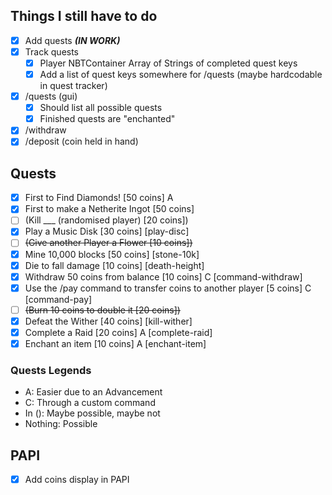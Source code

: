 ## Things I still have to do

- [X] Add quests **_(IN WORK)_**
- [X] Track quests
  - [X] Player NBTContainer Array of Strings of completed quest keys
  - [X] Add a list of quest keys somewhere for /quests (maybe hardcodable in quest tracker)
- [X] /quests (gui)
  - [X] Should list all possible quests
  - [X] Finished quests are "enchanted"
- [X] /withdraw <amount>
- [X] /deposit (coin held in hand)

## Quests
- [X] First to Find Diamonds! [50 coins] A
- [X] First to make a Netherite Ingot [50 coins]
- [ ] (Kill ___ (randomised player) [20 coins])
- [X] Play a Music Disk [30 coins] [play-disc]
- [ ] ~~(Give another Player a Flower [10 coins])~~
- [X] Mine 10,000 blocks [50 coins] [stone-10k]
- [X] Die to fall damage [10 coins] [death-height]
- [X] Withdraw 50 coins from balance [10 coins] C [command-withdraw]
- [X] Use the /pay command to transfer coins to another player [5 coins] C [command-pay]
- [ ] ~~(Burn 10 coins to double it [20 coins])~~
- [X] Defeat the Wither [40 coins] [kill-wither]
- [X] Complete a Raid [20 coins] A [complete-raid]
- [X] Enchant an item [10 coins] A [enchant-item]

### Quests Legends
- A: Easier due to an Advancement
- C: Through a custom command
- In (): Maybe possible, maybe not
- Nothing: Possible

## PAPI
- [x] Add coins display in PAPI